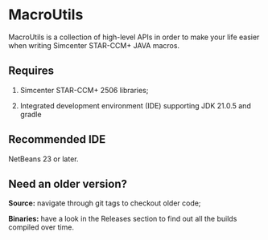 # MacroUtils

MacroUtils is a collection of high-level APIs in order to make your life easier when writing Simcenter STAR-CCM+ JAVA macros.

## Requires

1. Simcenter STAR-CCM+ 2506 libraries;

1. Integrated development environment (IDE) supporting JDK 21.0.5 and gradle

## Recommended IDE

NetBeans 23 or later.

## Need an older version?

**Source:** navigate through git tags to checkout older code;

**Binaries:** have a look in the Releases section to find out all the builds compiled over time.

